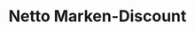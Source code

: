 ---
title: "Netto Marken-Discount"
url: /gemuenden-felda/netto-marken-discount/
shop: Supermarkt
---